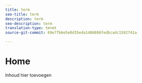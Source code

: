 ```yaml
---
title: term
seo-title: term
description: term
seo-description: term
translation-type: tm+mt
source-git-commit: 69e7fb6e5e0d35eda1486886fedbcadc1582741a

---
```



# Home

Inhoud hier toevoegen